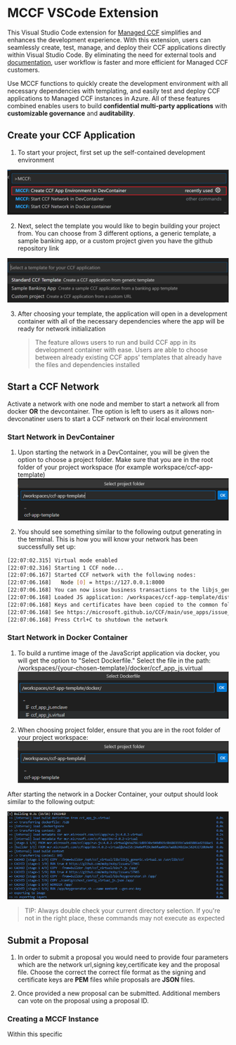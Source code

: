 # MCCF VSCode Extension

This Visual Studio Code extension for [Managed CCF](https://techcommunity.microsoft.com/t5/azure-confidential-computing/microsoft-introduces-preview-of-azure-managed-confidential/ba-p/3648986) simplifies and enhances the development experience. With this extension, users can seamlessly create, test, manage, and deploy their CCF applications directly within Visual Studio Code. By eliminating the need for external tools and [documentation](https://microsoft.github.io/CCF/main/build_apps/get_started.html), user workflow is faster and more efficient for Managed CCF customers.

Use MCCF functions to quickly create the development environment with all necessary dependencies with templating, and easily test and deploy CCF applications to Managed CCF instances in Azure. All of these features combined enables users to build **confidential multi-party applications** with **customizable governance** and **auditability**.

## Create your CCF Application

1. To start your project, first set up the self-contained development environment

![This photo displays the choice of commands appearing to the user with the MCCF: Create CCF App Environment in DevContainer as the option highlighted with a red outline and should be chosen first by the user.](images/first_commandView.png)

2.  Next, select the template you would like to begin building your project from. You can choose from 3 different options, a generic template, a sample banking app, or a custom project given you have the github repository link

![Here there are 3 options displayed that appear after choosing to create a CCF app environment. The options are: Standard CCF Template where the user can create a CCF application from a generic template; a Sample Banking app, a specific sample template; or the option to create a custom project where the developer can create a CCF application from a custom github repository link](images/choose_template.png)

3. After choosing your template, the application will open in a development container with all of the necessary dependencies where the app will be ready for network initialization
   > The feature allows users to run and build CCF app in its development container with ease. Users are able to choose between already existing CCF apps' templates that already have the files and dependencies installed

## Start a CCF Network

Activate a network with one node and member to start a network all from docker **OR** the devcontainer. The option is left to users as it allows non-devconatiner users to start a CCF network on their local environment

### Start Network in DevContainer

1. Upon starting the network in a DevContainer, you will be given the option to choose a project folder. Make sure that you are in the root folder of your project workspace (for example workspace/ccf-app-template)![Alt text](image.png)

2. You should see something similar to the following output generating in the terminal. This is how you will know your network has been successfully set up:

```bash
[22:07:02.315] Virtual mode enabled
[22:07:02.316] Starting 1 CCF node...
[22:07:06.167] Started CCF network with the following nodes:
[22:07:06.168]   Node [0] = https://127.0.0.1:8000
[22:07:06.168] You can now issue business transactions to the libjs_generic application
[22:07:06.168] Loaded JS application: /workspaces/ccf-app-template/dist/
[22:07:06.168] Keys and certificates have been copied to the common folder: /workspaces/ccf-app-template/workspace/sandbox_common
[22:07:06.168] See https://microsoft.github.io/CCF/main/use_apps/issue_commands.html for more information
[22:07:06.168] Press Ctrl+C to shutdown the network
```

### Start Network in Docker Container

1. To build a runtime image of the JavaScript application via docker, you will get the option to "Select Dockerfile." Select the file in the path: /workspaces/{your-chosen-template}/docker/ccf_app_js.virtual
   ![Alt text](image-1.png)

2. When choosing project folder, ensure that you are in the root folder of your project workspace: ![Alt text](image.png)

After starting the network in a Docker Container, your output should look similar to the following output:

![Alt text](image-2.png)

> TIP: Always double check your current directory selection. If you're not in the right place, these commands may not execute as expected

## Submit a Proposal
1. In order to submit a proposal you would need to provide four parameters which are the network url,signing key,certificate key and the proposal file. Choose the correct the correct file format as the signing and certificate keys are **PEM** files while proposals are **JSON** files.

2. Once provided a new proposal can be submitted. Additional members can vote on the proposal using a proposal ID.


### Creating a MCCF Instance

Within this specific
